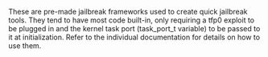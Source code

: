 These are pre-made jailbreak frameworks used to create quick jailbreak tools. They tend to have most code built-in, only requiring a tfp0 exploit to be plugged in and the kernel task port (task_port_t variable) to be passed to it at initialization. Refer to the individual documentation for details on how to use them. 
